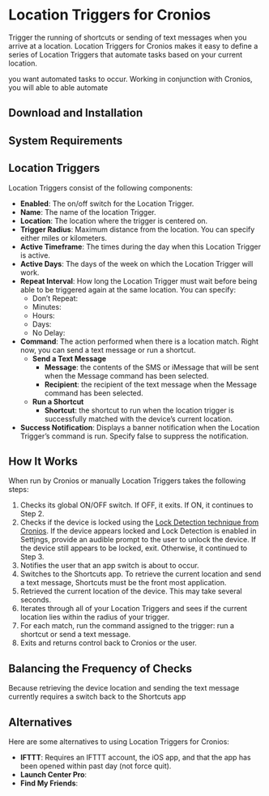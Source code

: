 # Location Triggers for Cronios

Trigger the running of shortcuts or sending of text messages when you arrive at a location. Location Triggers for Cronios makes it easy to define a series of Location Triggers that automate tasks based on your current location. 

you want automated tasks to occur. Working in conjunction with Cronios, you will able to able automate 

## Download and Installation

## System Requirements

## Location Triggers
Location Triggers consist of the following components:
- **Enabled**: The on/off switch for the Location Trigger. 
- **Name**: The name of the location Trigger. 
- **Location**: The location where the trigger is centered on. 
- **Trigger Radius**: Maximum distance from the location. You can specify either miles or kilometers.
- **Active Timeframe**: The times during the day when this Location Trigger is active. 
- **Active Days**: The days of the week on which the Location Trigger will work. 
- **Repeat Interval**: How long the Location Trigger must wait before being able to be triggered again at the same location. You can specify:
	- Don’t Repeat: 
	- Minutes:
	- Hours: 
	- Days: 
	- No Delay: 
- **Command**: The action performed when there is a location match. Right now, you can send a text message or run a shortcut. 
    - **Send a Text Message**
        - **Message**: the contents of the SMS or iMessage that will be sent when the Message command has been selected. 
        - **Recipient**: the recipient of the text message when the Message command has been selected. 
    - **Run a Shortcut**
        - **Shortcut**: the shortcut to run when the location trigger is successfully matched with the device’s current location. 
- **Success Notification**: Displays a banner notification when the Location Trigger’s command is run. Specify false to suppress the notification. 

## How It Works
When run by Cronios or manually Location Triggers takes the following steps:

1. Checks its global ON/OFF switch. If OFF, it exits. If ON, it continues to Step 2. 
2. Checks if the device is locked using the [Lock Detection technique from Cronios](http://cronios.com#lock-detection). If the device appears locked and Lock Detection is enabled in Settjngs, provide an audible prompt to the user to unlock the device. If the device still appears to be locked, exit. Otherwise, it continued to Step 3. 
3. Notifies the user that an app switch is about to occur. 
4. Switches to the Shortcuts app. To retrieve the current location and send a text message, Shortcuts must be the front most application. 
5. Retrieved the current location of the device. This may take several seconds. 
6. Iterates through all of your Location Triggers and sees if the current location lies within the radius of your trigger.
7. For each match, run the command assigned to the trigger: run a shortcut or send a text message. 
8. Exits and returns control back to Cronios or the user. 

## Balancing the Frequency of Checks
Because retrieving the device location and sending the text message currently requires a switch back to the Shortcuts app

## Alternatives
Here are some alternatives to using Location Triggers for Cronios:

- **IFTTT**: Requires an IFTTT account, the iOS app, and that the app has been opened within past day (not force quit). 
- **Launch Center Pro**: 
- **Find My Friends**: 